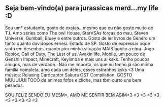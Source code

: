 ## Seja bem-vindo(a) para jurassicas merd...my life :D

Sou um* estudante, gosto de exatas...mesmo que eu não goste muito de T.I. 
Amo séries como The owl House, StarVSAs forças do mau, Steven Universe, Gumball, Bluey e entre outros. Gosto de ler livros de Genêro um tanto quanto duvidosos erriesi.
Estado de SP.
Gosto de expressar oque sinto em desenhos, quanto pior minha situação MAIS bonito a obra.
Jogo Roblox, Call of Duty, The Last of us, Avakin life, Mobile, um pouco de Genshin Impact, Minecraft, Keylimba e mais uns ai ksks.
Tenho poucos amigos, mas de verdade...Não me importa, os que eu tenho já são minha familía completa, amo cada um deles, esses estranhos ksks <3
Uma música: Relaxing Cardcaptor Sakura OST Compilation.
GOSTO MUUUUUIITOOO de animes fofos e cliche, mas tbm curto uns bem pesados. 

SOU FELIZ SENDO EU MESM*, AMO ME SENTIR BEM ASIM<3
<3
<3
<3
<3
<3
<3
<3
<3
<3
